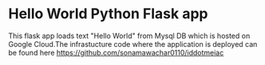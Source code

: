 # Hello World Python Flask app
This flask app loads text "Hello World" from Mysql DB which is hosted on Google Cloud.The infrastucture code where the application is deployed can be found here 
https://github.com/sonamawachar0110/iddotmeiac
